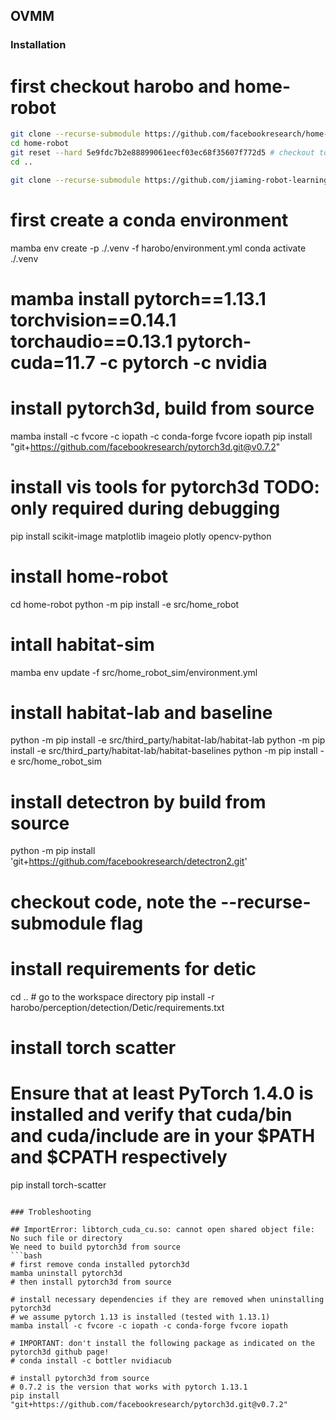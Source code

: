 

## OVMM 

### Installation


# first checkout harobo and home-robot
```bash
git clone --recurse-submodule https://github.com/facebookresearch/home-robot.git
cd home-robot
git reset --hard 5e9fdc7b2e88899061eecf03ec68f35607f772d5 # checkout to the commit that works with existing code
cd ..

git clone --recurse-submodule https://github.com/jiaming-robot-learning/harobo.git
```

# first create a conda environment
mamba env create -p ./.venv -f harobo/environment.yml
conda activate ./.venv
# mamba install pytorch==1.13.1 torchvision==0.14.1 torchaudio==0.13.1 pytorch-cuda=11.7 -c pytorch -c nvidia


# install pytorch3d, build from source
mamba install -c fvcore -c iopath -c conda-forge fvcore iopath
pip install "git+https://github.com/facebookresearch/pytorch3d.git@v0.7.2"
# install vis tools for pytorch3d TODO: only required during debugging
pip install scikit-image matplotlib imageio plotly opencv-python

# install home-robot
cd home-robot
python -m pip install -e src/home_robot

# intall habitat-sim
mamba env update -f src/home_robot_sim/environment.yml 

# install habitat-lab and baseline
python -m pip install -e src/third_party/habitat-lab/habitat-lab
python -m pip install -e src/third_party/habitat-lab/habitat-baselines
python -m pip install -e src/home_robot_sim

# install detectron by build from source
python -m pip install 'git+https://github.com/facebookresearch/detectron2.git'

# checkout code, note the --recurse-submodule flag
<!-- git clone --recurse-submodule https://github.com/jiaming-robot-learning/harobo.git -->

# install requirements for detic
cd .. # go to the workspace directory
pip install -r harobo/perception/detection/Detic/requirements.txt


# install torch scatter
# Ensure that at least PyTorch 1.4.0 is installed and verify that cuda/bin and cuda/include are in your $PATH and $CPATH respectively
pip install torch-scatter

```

### Trobleshooting

## ImportError: libtorch_cuda_cu.so: cannot open shared object file: No such file or directory
We need to build pytorch3d from source
```bash
# first remove conda installed pytorch3d
mamba uninstall pytorch3d
# then install pytorch3d from source

# install necessary dependencies if they are removed when uninstalling pytorch3d
# we assume pytorch 1.13 is installed (tested with 1.13.1)
mamba install -c fvcore -c iopath -c conda-forge fvcore iopath

# IMPORTANT: don't install the following package as indicated on the pytorch3d github page!
# conda install -c bottler nvidiacub

# install pytorch3d from source
# 0.7.2 is the version that works with pytorch 1.13.1
pip install "git+https://github.com/facebookresearch/pytorch3d.git@v0.7.2"
```


